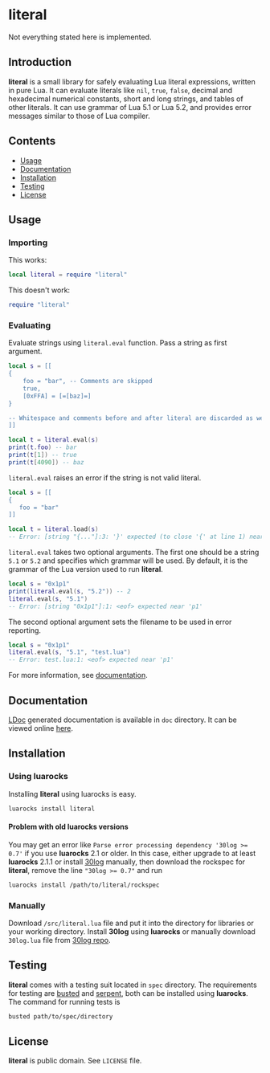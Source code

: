 # literal

Not everything stated here is implemented. 

## Introduction

__literal__ is a small library for safely evaluating Lua literal expressions, written in pure Lua. It can evaluate literals like `nil`, `true`, `false`, decimal and hexadecimal numerical constants, short and long strings, and tables of other literals. It can use grammar of Lua 5.1 or Lua 5.2, and provides error messages similar to those of Lua compiler. 

## Contents

* [Usage](#usage)
* [Documentation](#documentation)
* [Installation](#installation)
* [Testing](#testing)
* [License](#license)

## Usage

### Importing

This works:

```lua
local literal = require "literal"
```

This doesn't work:

```lua
require "literal"
```

### Evaluating

Evaluate strings using `literal.eval` function. Pass a string as first argument. 

```lua
local s = [[
{
	foo = "bar", -- Comments are skipped
	true,
	[0xFFA] = [=[baz]=]
}

-- Whitespace and comments before and after literal are discarded as well
]]

local t = literal.eval(s)
print(t.foo) -- bar
print(t[1]) -- true
print(t[4090]) -- baz
```

`literal.eval` raises an error if the string is not valid literal. 

```lua
local s = [[
{
   foo = "bar"
]]

local t = literal.load(s)
-- Error: [string "{..."]:3: '}' expected (to close '{' at line 1) near <eof>
```

`literal.eval` takes two optional arguments. The first one should be a string `5.1` or `5.2` and specifies which grammar will be used. By default, it is the grammar of the Lua version used to run __literal__. 

```lua
local s = "0x1p1"
print(literal.eval(s, "5.2")) -- 2
literal.eval(s, "5.1")
-- Error: [string "0x1p1"]:1: <eof> expected near 'p1'
```

The second optional argument sets the filename to be used in error reporting. 

```lua
local s = "0x1p1"
literal.eval(s, "5.1", "test.lua")
-- Error: test.lua:1: <eof> expected near 'p1'
```

For more information, see [documentation](#documentation). 

## Documentation

[LDoc](http://stevedonovan.github.io/ldoc/) generated documentation is available in `doc` directory. It can be viewed online [here](https://mpeterv.github.io/literal). 

## Installation

### Using luarocks

Installing __literal__ using luarocks is easy. 

```bash
luarocks install literal
```

#### Problem with old luarocks versions

You may get an error like `Parse error processing dependency '30log >= 0.7'` if you use __luarocks__ 2.1 or older. In this case, either upgrade to at least __luarocks__ 2.1.1 or install [30log](http://yonaba.github.io/30log/) manually, then download the rockspec for __literal__, remove the line `"30log >= 0.7"` and run

```bash
luarocks install /path/to/literal/rockspec
```

### Manually

Download `/src/literal.lua` file and put it into the directory for libraries or your working directory. Install __30log__ using __luarocks__ or manually download `30log.lua` file from [30log repo](https://github.com/Yonaba/30log). 

## Testing

__literal__ comes with a testing suit located in `spec` directory. The requirements for testing are [busted](http://olivinelabs.com/busted/) and [serpent](https://github.com/pkulchenko/serpent), both can be installed using __luarocks__. The command for running tests is

```bash
busted path/to/spec/directory
```

## License

__literal__ is public domain. See `LICENSE` file. 
